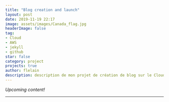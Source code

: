 ```yaml
---
title: "Blog creation and launch"
layout: post
date: 2019-11-19 22:17
image: assets/images/Canada_flag.jpg
headerImage: false
tag:
- Cloud
- AWS
- jekyll
- github
star: false
category: project
projects: true
author: flelain
description: description de mon projet de création de blog sur le Cloud AWS
---
```


*Upcoming content!*

---
